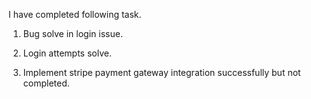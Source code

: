 I have completed following task.

1. Bug solve in login issue.

2. Login attempts solve.

3. Implement stripe payment gateway integration successfully but not completed.

